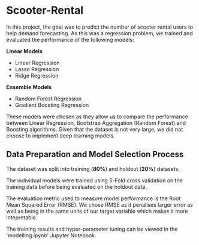 # Scooter-Rental

In this project, the goal was to predict the number of scooter rental users to help demand forecasting. As this was a regression problem, we trained and evaluated the performance of the following models:

__Linear Models__
* Linear Regression
* Lasso Regression
* Ridge Regression

__Ensemble Models__
* Random Forest Regression
* Gradient Boosting Regression

These models were chosen as they allow us to compare the performance between Linear Regression, Bootstrap Aggregation (Random Forest) and Boosting algorithms. Given that the dataset is not very large, we did not choose to implement deep learning models.

## Data Preparation and Model Selection Process

The dataset was split into training (__80%__) and holdout (__20%__) datasets.

The individual models were trained using 5-Fold cross validation on the training data before being evaluated on the holdout data.

The evaluation metric used to measure model performance is the Root Mean Squared Error (RMSE). We chose RMSE as it penalises larger error as well as being in the same units of our target variable which makes it more intepretable.

The training results and hyper-parameter tuning can be viewed in the 'modelling.ipynb' Jupyter Notebook.
